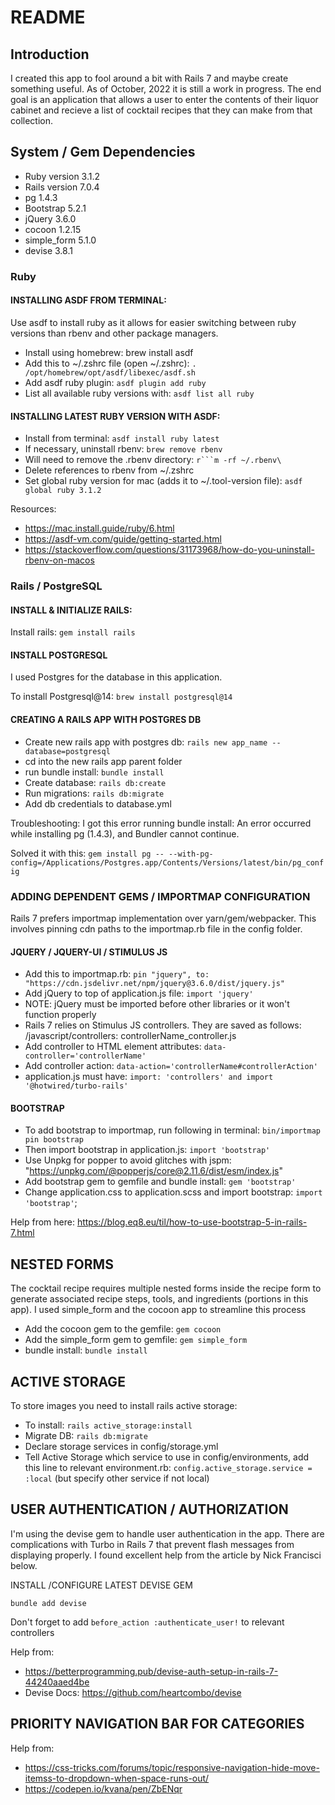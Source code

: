# README

## Introduction

I created this app to fool around a bit with Rails 7 and maybe create something useful. 
As of October, 2022 it is still a work in progress. The end goal is an application that 
allows a user to enter the contents of their liquor cabinet and recieve a list of 
cocktail recipes that they can make from that collection. 

## System / Gem Dependencies

* Ruby version 3.1.2
* Rails version 7.0.4
* pg 1.4.3
* Bootstrap 5.2.1
* jQuery 3.6.0
* cocoon 1.2.15
* simple_form 5.1.0
* devise 3.8.1

### Ruby

#### INSTALLING ASDF FROM TERMINAL: 
Use asdf to install ruby as it allows for easier switching between ruby versions
than rbenv and other package managers. 

* Install using homebrew: brew install asdf
* Add this to ~/.zshrc file (open ~/.zshrc): `. /opt/homebrew/opt/asdf/libexec/asdf.sh`
* Add asdf ruby plugin: `asdf plugin add ruby`
* List all available ruby versions with: `asdf list all ruby`

#### INSTALLING LATEST RUBY VERSION WITH ASDF: 

* Install from terminal: `asdf install ruby latest`
* If necessary, uninstall rbenv: `brew remove rbenv`
* Will need to remove the .rbenv directory: `r```m -rf ~/.rbenv\`
* Delete references to rbenv from ~/.zshrc
* Set global ruby version for mac (adds it to ~/.tool-version file): `asdf global ruby 3.1.2`

Resources:
* https://mac.install.guide/ruby/6.html
* https://asdf-vm.com/guide/getting-started.html
* https://stackoverflow.com/questions/31173968/how-do-you-uninstall-rbenv-on-macos

### Rails / PostgreSQL

#### INSTALL & INITIALIZE RAILS:

Install rails: `gem install rails`

#### INSTALL POSTGRESQL
I used Postgres for the database in this application.

To install Postgresql@14: `brew install postgresql@14`

#### CREATING A RAILS APP WITH POSTGRES DB

* Create new rails app with postgres db: `rails new app_name --database=postgresql`
* cd into the new rails app parent folder
* run bundle install: `bundle install`
* Create database: `rails db:create`
* Run migrations: `rails db:migrate`
* Add db credentials to database.yml

Troubleshooting:
I got this error running bundle install: An error occurred while installing pg (1.4.3), and Bundler cannot continue.

Solved it with this: `gem install pg -- --with-pg-config=/Applications/Postgres.app/Contents/Versions/latest/bin/pg_config`

### ADDING DEPENDENT GEMS / IMPORTMAP CONFIGURATION
Rails 7 prefers importmap implementation over yarn/gem/webpacker. This involves
pinning cdn paths to the importmap.rb file in the config folder.

#### JQUERY / JQUERY-UI / STIMULUS JS

* Add this to importmap.rb: `pin "jquery", to: "https://cdn.jsdelivr.net/npm/jquery@3.6.0/dist/jquery.js"`
* Add jQuery to top of application.js file: `import 'jquery'`
* NOTE: jQuery must be imported before other libraries or it won't function properly
* Rails 7 relies on Stimulus JS controllers. They are saved as follows: /javascript/controllers: controllerName_controller.js
* Add controller to HTML element attributes: `data-controller='controllerName'`
* Add controller action: `data-action='controllerName#controllerAction'`
* application.js must have: `import: 'controllers' and import '@hotwired/turbo-rails'`

#### BOOTSTRAP

* To add bootstrap to importmap, run following in terminal: `bin/importmap pin bootstrap`
* Then import bootstrap in application.js: `import 'bootstrap'`
* Use Unpkg for popper to avoid glitches with jspm: "https://unpkg.com/@popperjs/core@2.11.6/dist/esm/index.js"
* Add bootstrap gem to gemfile and bundle install: `gem 'bootstrap'`
* Change application.css to application.scss and import bootstrap: `import 'bootstrap'`;

Help from here: https://blog.eq8.eu/til/how-to-use-bootstrap-5-in-rails-7.html

## NESTED FORMS
The cocktail recipe requires multiple nested forms inside the recipe form to generate
associated recipe steps, tools, and ingredients (portions in this app). I used simple_form and
the cocoon app to streamline this process

* Add the cocoon gem to the gemfile: `gem cocoon`
* Add the simple_form gem to gemfile: `gem simple_form`
* bundle install: `bundle install`

## ACTIVE STORAGE
To store images you need to install rails active storage:

* To install: `rails active_storage:install`
* Migrate DB: `rails db:migrate`
* Declare storage services in config/storage.yml
* Tell Active Storage which service to use in config/environments, add this line 
to relevant environment.rb: `config.active_storage.service = :local` (but specify other service if not local)

## USER AUTHENTICATION / AUTHORIZATION
I'm using the devise gem to handle user authentication in the app. There are 
complications with Turbo in Rails 7 that prevent flash messages from displaying 
properly. I found excellent help from the article by Nick Francisci below. 

INSTALL /CONFIGURE LATEST DEVISE GEM

`bundle add devise`

Don't forget to add `before_action :authenticate_user!` to relevant controllers

Help from: 
* https://betterprogramming.pub/devise-auth-setup-in-rails-7-44240aaed4be
* Devise Docs: https://github.com/heartcombo/devise

## PRIORITY NAVIGATION BAR FOR CATEGORIES

Help from:

* https://css-tricks.com/forums/topic/responsive-navigation-hide-move-itemss-to-dropdown-when-space-runs-out/
* https://codepen.io/kvana/pen/ZbENqr

